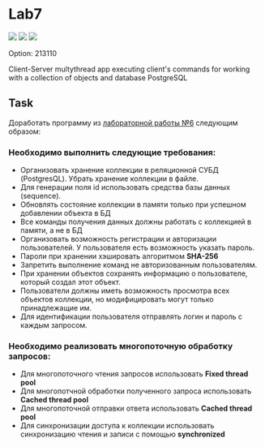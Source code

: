 # Lab7 # 
![](https://img.shields.io/badge/done-100%25-brightgreen)
![](https://img.shields.io/badge/passed-yes-brightgreen)
![](https://img.shields.io/badge/score-10.5%2F13-green)

Option: 213110

Client-Server multythread app executing client's commands for working with a collection of objects and database PostgreSQL

## Task ## 

Доработать программу из [лабораторной работы №6](https://github.com/dokerplp/java_programming/tree/master/Лаба%206) следующим образом: 

### Необходимо выполнить следующие требования: ### 

* Организовать хранение коллекции в реляционной СУБД (PostgresQL). Убрать хранение коллекции в файле.
* Для генерации поля id использовать средства базы данных (sequence).
* Обновлять состояние коллекции в памяти только при успешном добавлении объекта в БД
* Все команды получения данных должны работать с коллекцией в памяти, а не в БД
* Организовать возможность регистрации и авторизации пользователей. У пользователя есть возможность указать пароль.
* Пароли при хранении хэшировать алгоритмом **SHA-256**
* Запретить выполнение команд не авторизованным пользователям.
* При хранении объектов сохранять информацию о пользователе, который создал этот объект.
* Пользователи должны иметь возможность просмотра всех объектов коллекции, но модифицировать могут только принадлежащие им.
* Для идентификации пользователя отправлять логин и пароль с каждым запросом.

### Необходимо реализовать многопоточную обработку запросов: ###

* Для многопоточного чтения запросов использовать **Fixed thread pool**
* Для многопотчной обработки полученного запроса использовать **Cached thread pool**
* Для многопоточной отправки ответа использовать **Cached thread pool**
* Для синхронизации доступа к коллекции использовать синхронизацию чтения и записи с помощью **synchronized**
